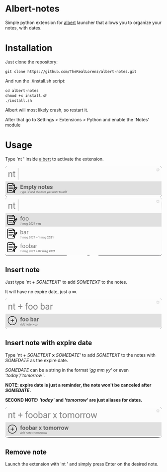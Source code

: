 # Albert-notes
Simple python extension for [albert](https://github.com/albertlauncher/albert) launcher that allows you to organize your notes, with dates.

# Installation
Just clone the repository:

    git clone https://github.com/TheRealLorenz/albert-notes.git

And run the ./install.sh script:

    cd albert-notes
    chmod +x install.sh
    ./install.sh

Albert will most likely crash, so restart it.

After that go to Settings > Extensions > Python and enable the 'Notes' module

# Usage
Type 'nt ' inside [albert](https://github.com/albertlauncher/albert) to activate the extension.

![Empty notes image](./examples/empty_notes.png)
![Notes overview](./examples/overview_notes.png)
  
## Insert note

Just type 'nt + *SOMETEXT*' to add *SOMETEXT* to the notes.

It will have no expire date, just a ∞.

![Simple note](./examples/simple_note.png)

## Insert note with expire date

Type 'nt + *SOMETEXT* **x** *SOMEDATE*' to add *SOMETEXT* to the notes with *SOMEDATE* as the expire date.

*SOMEDATE* can be a string in the format *'gg mm yy'* or even *'today'/'tomorrow'*.

**NOTE: expire date is just a reminder, the note won't be canceled after *SOMEDATE*.**

**SECOND NOTE: *'today'* and *'tomorrow'* are just aliases for dates.**

![Date note](./examples/date_note_tomorrow.png)

## Remove note

Launch the extension with 'nt ' and simply press Enter on the desired note.
